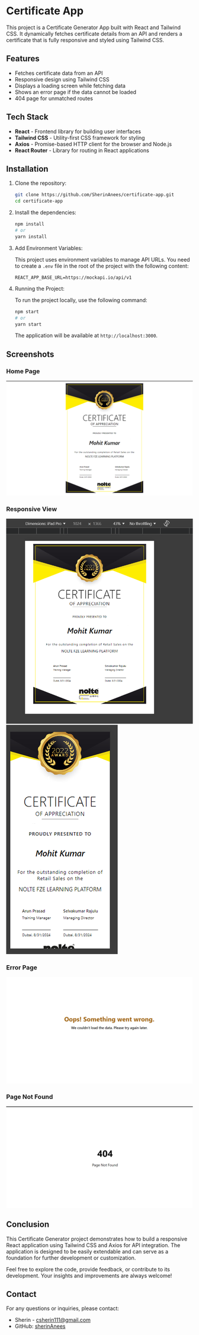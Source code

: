 # Certificate App

This project is a Certificate Generator App built with React and Tailwind CSS. It dynamically fetches certificate details from an API and renders a certificate that is fully responsive and styled using Tailwind CSS.

## Features

- Fetches certificate data from an API
- Responsive design using Tailwind CSS
- Displays a loading screen while fetching data
- Shows an error page if the data cannot be loaded
- 404 page for unmatched routes

## Tech Stack

- **React** - Frontend library for building user interfaces
- **Tailwind CSS** - Utility-first CSS framework for styling
- **Axios** - Promise-based HTTP client for the browser and Node.js
- **React Router** - Library for routing in React applications

## Installation

1. Clone the repository:

   ```bash
   git clone https://github.com/SherinAnees/certificate-app.git
   cd certificate-app
   ```

2. Install the dependencies:

   ```bash
   npm install
   # or
   yarn install
   ```

3. Add Environment Variables:

   This project uses environment variables to manage API URLs. You need to create a `.env` file in the root of the project with the following content:

   ```env
   REACT_APP_BASE_URL=https://mockapi.io/api/v1
   ```

4. Running the Project:

   To run the project locally, use the following command:

   ```bash
   npm start
   # or
   yarn start
   ```

   The application will be available at `http://localhost:3000`.

## Screenshots

### Home Page

![Home page-Desktop](public/screenshots/desktop%20view.png)

### Responsive View

![Responsive View-ipad](public/screenshots/ipad%20view.png)
![Responsive View-mobile](public/screenshots/mobile%20view.png)

### Error Page

![Error Page](public/screenshots/error%20page.png)

### Page Not Found

![Page Not Found](public/screenshots/page%20not%20found.png)

## Conclusion

This Certificate Generator project demonstrates how to build a responsive React application using Tailwind CSS and Axios for API integration. The application is designed to be easily extendable and can serve as a foundation for further development or customization.

Feel free to explore the code, provide feedback, or contribute to its development. Your insights and improvements are always welcome!

## Contact

For any questions or inquiries, please contact:

- Sherin - [csherin111@gmail.com](mailto:csherin111@gmail.com)
- GitHub: [sherinAnees](https://github.com/sherinAnees)
